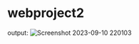 # webproject2

output:
![Screenshot 2023-09-10 220103](https://github.com/17Arunkumar/webproject2/assets/115153734/163ee963-9d4a-4c26-b91b-b3ff69d4dbb3)
